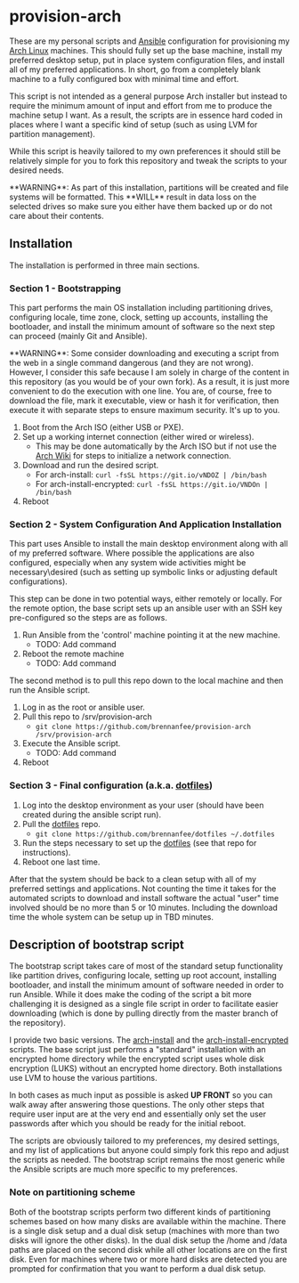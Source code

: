 # provision-arch

These are my personal scripts and [Ansible](https://www.ansible.com) configuration for provisioning my [Arch Linux](https://www.archlinux.org) machines.  This should fully set up the base machine, install my preferred desktop setup, put in place system configuration files, and install all of my preferred applications.  In short, go from a completely blank machine to a fully configured box with minimal time and effort.

This script is not intended as a general purpose Arch installer but instead to require the minimum amount of input and effort from me to produce the machine setup I want.  As a result, the scripts are in essence hard coded in places where I want a specific kind of setup (such as using LVM for partition management).

While this script is heavily tailored to my own preferences it should still be relatively simple for you to fork this repository and tweak the scripts to your desired needs.

<aside class="warning">
**WARNING**: As part of this installation, partitions will be created and file systems will be formatted.  This **WILL** result in data loss on the selected drives so make sure you either have them backed up or do not care about their contents.
</aside>

## Installation

The installation is performed in three main sections.

### Section 1 - Bootstrapping

This part performs the main OS installation including partitioning drives, configuring locale, time zone, clock, setting up accounts, installing the bootloader, and install the minimum amount of software so the next step can proceed (mainly Git and Ansible).

<aside class="warning">
**WARNING**: Some consider downloading and executing a script from the web in a single command dangerous (and they are not wrong).  However, I consider this safe because I am solely in charge of the content in this repository (as you would be of your own fork).  As a result, it is just more convenient to do the execution with one line.  You are, of course, free to download the file, mark it executable, view or hash it for verification, then execute it with separate steps to ensure maximum security.  It's up to you.
</aside>

1. Boot from the Arch ISO (either USB or PXE).
1. Set up a working internet connection (either wired or wireless).
    * This may be done automatically by the Arch ISO but if not use the [Arch Wiki](https://wiki.archlinux.org) for steps to initialize a network connection.
1. Download and run the desired script.
    * For arch-install: `curl -fsSL https://git.io/vNDOZ | /bin/bash`
    * For arch-install-encrypted: `curl -fsSL https://git.io/VNDOn | /bin/bash`
1. Reboot

### Section 2 - System Configuration And Application Installation

This part uses Ansible to install the main desktop environment along with all of my preferred software.  Where possible the applications are also configured, especially when any system wide activities might be necessary\desired (such as setting up symbolic links or adjusting default configurations).

This step can be done in two potential ways, either remotely or locally.  For the remote option, the base script sets up an ansible user with an SSH key pre-configured so the steps are as follows.

1. Run Ansible from the 'control' machine pointing it at the new machine.
    * TODO: Add command
1. Reboot the remote machine
    * TODO: Add command

The second method is to pull this repo down to the local machine and then run the Ansible script.

1. Log in as the root or ansible user.
1. Pull this repo to /srv/provision-arch
    * `git clone https://github.com/brennanfee/provision-arch /srv/provision-arch`
1. Execute the Ansible script.
    * TODO: Add command
1. Reboot

### Section 3 - Final configuration (a.k.a. [dotfiles](https://dotfiles.github.io))

1. Log into the desktop environment as your user (should have been created during the ansible script run).
1. Pull the [dotfiles](https://github.com/brennanfee/dotfiles) repo.
    * `git clone https://github.com/brennanfee/dotfiles ~/.dotfiles`
1. Run the steps necessary to set up the [dotfiles](https://github.com/brennanfee/dotfiles) (see that repo for instructions).
1. Reboot one last time.

After that the system should be back to a clean setup with all of my preferred settings and applications.  Not counting the time it takes for the automated scripts to download and install software the actual "user" time involved should be no more than 5 or 10 minutes.  Including the download time the whole system can be setup up in TBD minutes.

## Description of bootstrap script

The bootstrap script takes care of most of the standard setup functionality like partition drives, configuring locale, setting up root account, installing bootloader, and install the minimum amount of software needed in order to run Ansible.  While it does make the coding of the script a bit more challenging it is designed as a single file script in order to facilitate easier downloading (which is done by pulling directly from the master branch of the repository).

I provide two basic versions.  The [arch-install](bootstrap/arch-install) and the [arch-install-encrypted](bootstrap/arch-install-encrypted) scripts.  The base script just performs a "standard" installation with an encrypted home directory while the encrypted script uses whole disk encryption (LUKS) without an encrypted home directory.  Both installations use LVM to house the various partitions.

In both cases as much input as possible is asked **UP FRONT** so you can walk away after answering those questions.  The only other steps that require user input are at the very end and essentially only set the user passwords after which you should be ready for the initial reboot.

The scripts are obviously tailored to my preferences, my desired settings, and my list of applications but anyone could simply fork this repo and adjust the scripts as needed.  The bootstrap script remains the most generic while the Ansible scripts are much more specific to my preferences.

### Note on partitioning scheme

Both of the bootstrap scripts perform two different kinds of partitioning schemes based on how many disks are available within the machine.  There is a single disk setup and a dual disk setup (machines with more than two disks will ignore the other disks).  In the dual disk setup the /home and /data paths are placed on the second disk while all other locations are on the first disk.  Even for machines where two or more hard disks are detected you are prompted for confirmation that you want to perform a dual disk setup.

